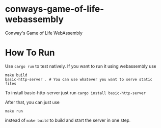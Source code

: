 # conways-game-of-life-webassembly
Conway's Game of Life WebAssembly

# How To Run
Use `cargo run` to test natively. If you want to run it using webassembly use 

```
make build
basic-http-server . # You can use whatever you want to serve static files
```

To install basic-http-server just run `cargo install basic-http-server`

After that, you can just use 

```
make run
```

instead of `make build` to build and start the server in one step.